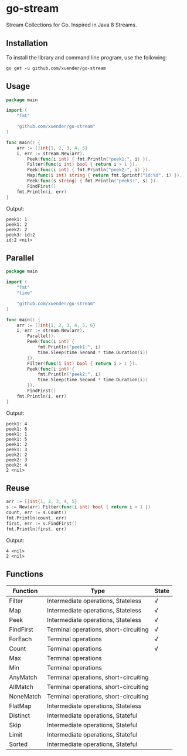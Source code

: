 # go-stream
Stream Collections for Go. Inspired in Java 8 Streams.

## Installation
To install the library and command line program, use the following:
```shell
go get -u github.com/xuender/go-stream
```

## Usage
```go
package main

import (
	"fmt"

	"github.com/xuender/go-stream"
)

func main() {
	arr := []int{1, 2, 3, 4, 5}
	i, err := stream.New(arr).
		Peek(func(i int) { fmt.Println("peek1:", i) }).
		Filter(func(i int) bool { return i > 1 }).
		Peek(func(i int) { fmt.Println("peek2:", i) }).
		Map(func(i int) string { return fmt.Sprintf("id:%d", i) }).
		Peek(func(s string) { fmt.Println("peek3:", s) }).
		FindFirst()
	fmt.Println(i, err)
}
```
Output:
```
peek1: 1
peek1: 2
peek2: 2
peek3: id:2
id:2 <nil>
```

## Parallel
```go
package main

import (
	"fmt"
	"time"

	"github.com/xuender/go-stream"
)

func main() {
	arr := []int{1, 2, 3, 4, 5, 6}
	i, err := stream.New(arr).
		Parallel().
		Peek(func(i int) {
			fmt.Println("peek1:", i)
			time.Sleep(time.Second * time.Duration(i))
		}).
		Filter(func(i int) bool { return i > 1 }).
		Peek(func(i int) {
			fmt.Println("peek2:", i)
			time.Sleep(time.Second * time.Duration(i))
		}).
		FindFirst()
	fmt.Println(i, err)
}
```
Output:
```
peek1: 4
peek1: 6
peek1: 1
peek1: 5
peek1: 2
peek1: 3
peek2: 2
peek2: 3
peek2: 4
2 <nil>
```

## Reuse
```go
arr := []int{1, 2, 3, 4, 5}
s := New(arr).Filter(func(i int) bool { return i > 1 })
count, err := s.Count()
fmt.Println(count, err)
first, err := s.FindFirst()
fmt.Println(first, err)
```
Output:
```
4 <nil>
2 <nil>
```

## Functions
| Function | Type | State |
| - | - | - |
| Filter | Intermediate operations, Stateless | √ |
| Map | Intermediate operations, Stateless | √ |
| Peek | Intermediate operations, Stateless | √ |
| FindFirst | Terminal operations, short-circuiting | √ |
| ForEach | Terminal operations | √ |
| Count | Terminal operations | √ |
| Max | Terminal operations | |
| Min | Terminal operations | |
| AnyMatch | Terminal operations, short-circuiting | |
| AllMatch | Terminal operations, short-circuiting | |
| NoneMatch | Terminal operations, short-circuiting | |
| FlatMap | Intermediate operations, Stateless | |
| Distinct | Intermediate operations, Stateful | |
| Skip | Intermediate operations, Stateful | |
| Limit | Intermediate operations, Stateful | |
| Sorted | Intermediate operations, Stateful | |
